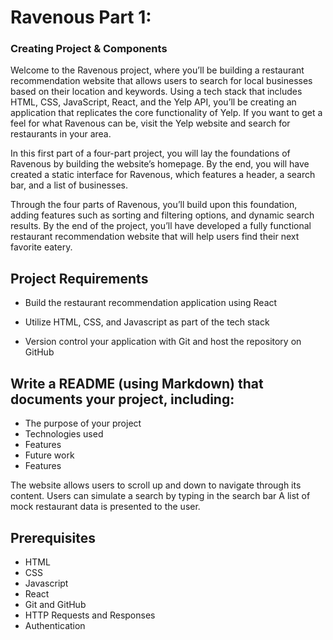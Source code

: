 # Ravenous Part 1:

### Creating Project & Components

Welcome to the Ravenous project, where you’ll be building a restaurant recommendation website that allows users to search for local businesses based on their location and keywords. Using a tech stack that includes HTML, CSS, JavaScript, React, and the Yelp API, you’ll be creating an application that replicates the core functionality of Yelp. If you want to get a feel for what Ravenous can be, visit the Yelp website and search for restaurants in your area.

In this first part of a four-part project, you will lay the foundations of Ravenous by building the website’s homepage. By the end, you will have created a static interface for Ravenous, which features a header, a search bar, and a list of businesses.

Through the four parts of Ravenous, you’ll build upon this foundation, adding features such as sorting and filtering options, and dynamic search results. By the end of the project, you’ll have developed a fully functional restaurant recommendation website that will help users find their next favorite eatery.

## Project Requirements

- Build the restaurant recommendation application using React

- Utilize HTML, CSS, and Javascript as part of the tech stack

- Version control your application with Git and host the repository on GitHub

## Write a README (using Markdown) that documents your project, including:

- The purpose of your project
- Technologies used
- Features
- Future work
- Features

The website allows users to scroll up and down to navigate through its content.
Users can simulate a search by typing in the search bar
A list of mock restaurant data is presented to the user.

## Prerequisites

- HTML
- CSS
- Javascript
- React
- Git and GitHub
- HTTP Requests and Responses
- Authentication
